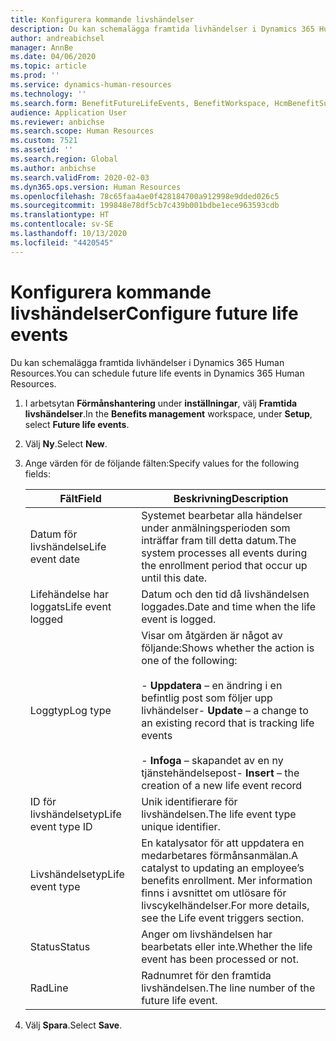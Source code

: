 ```yaml
---
title: Konfigurera kommande livshändelser
description: Du kan schemalägga framtida livhändelser i Dynamics 365 Human Resources.
author: andreabichsel
manager: AnnBe
ms.date: 04/06/2020
ms.topic: article
ms.prod: ''
ms.service: dynamics-human-resources
ms.technology: ''
ms.search.form: BenefitFutureLifeEvents, BenefitWorkspace, HcmBenefitSummaryPart
audience: Application User
ms.reviewer: anbichse
ms.search.scope: Human Resources
ms.custom: 7521
ms.assetid: ''
ms.search.region: Global
ms.author: anbichse
ms.search.validFrom: 2020-02-03
ms.dyn365.ops.version: Human Resources
ms.openlocfilehash: 78c65faa4ae0f428184700a912998e9dded026c5
ms.sourcegitcommit: 199848e78df5cb7c439b001bdbe1ece963593cdb
ms.translationtype: HT
ms.contentlocale: sv-SE
ms.lasthandoff: 10/13/2020
ms.locfileid: "4420545"
---
```

# <a name="configure-future-life-events"></a><span data-ttu-id="c1143-103">Konfigurera kommande livshändelser</span><span class="sxs-lookup"><span data-stu-id="c1143-103">Configure future life events</span></span>

<span data-ttu-id="c1143-104">Du kan schemalägga framtida livhändelser i Dynamics 365 Human Resources.</span><span class="sxs-lookup"><span data-stu-id="c1143-104">You can schedule future life events in Dynamics 365 Human Resources.</span></span>

1. <span data-ttu-id="c1143-105">I arbetsytan **Förmånshantering** under **inställningar**, välj **Framtida livshändelser**.</span><span class="sxs-lookup"><span data-stu-id="c1143-105">In the **Benefits management** workspace, under **Setup**, select **Future life events**.</span></span>

2. <span data-ttu-id="c1143-106">Välj **Ny**.</span><span class="sxs-lookup"><span data-stu-id="c1143-106">Select **New**.</span></span>

3. <span data-ttu-id="c1143-107">Ange värden för de följande fälten:</span><span class="sxs-lookup"><span data-stu-id="c1143-107">Specify values for the following fields:</span></span>

   | <span data-ttu-id="c1143-108">Fält</span><span class="sxs-lookup"><span data-stu-id="c1143-108">Field</span></span> | <span data-ttu-id="c1143-109">Beskrivning</span><span class="sxs-lookup"><span data-stu-id="c1143-109">Description</span></span> |
   | --- | --- |
   | <span data-ttu-id="c1143-110">Datum för livshändelse</span><span class="sxs-lookup"><span data-stu-id="c1143-110">Life event date</span></span> | <span data-ttu-id="c1143-111">Systemet bearbetar alla händelser under anmälningsperioden som inträffar fram till detta datum.</span><span class="sxs-lookup"><span data-stu-id="c1143-111">The system processes all events during the enrollment period that occur up until this date.</span></span> |
   | <span data-ttu-id="c1143-112">Lifehändelse har loggats</span><span class="sxs-lookup"><span data-stu-id="c1143-112">Life event logged</span></span> | <span data-ttu-id="c1143-113">Datum och den tid då livshändelsen loggades.</span><span class="sxs-lookup"><span data-stu-id="c1143-113">Date and time when the life event is logged.</span></span> |
   | <span data-ttu-id="c1143-114">Loggtyp</span><span class="sxs-lookup"><span data-stu-id="c1143-114">Log type</span></span> | <span data-ttu-id="c1143-115">Visar om åtgärden är något av följande:</span><span class="sxs-lookup"><span data-stu-id="c1143-115">Shows whether the action is one of the following:</span></span></br></br><span data-ttu-id="c1143-116">- **Uppdatera** – en ändring i en befintlig post som följer upp livhändelser</span><span class="sxs-lookup"><span data-stu-id="c1143-116">- **Update** – a change to an existing record that is tracking life events</span></span></br></br><span data-ttu-id="c1143-117">- **Infoga** – skapandet av en ny tjänstehändelsepost</span><span class="sxs-lookup"><span data-stu-id="c1143-117">- **Insert** – the creation of a new life event record</span></span> |
   | <span data-ttu-id="c1143-118">ID för livshändelsetyp</span><span class="sxs-lookup"><span data-stu-id="c1143-118">Life event type ID</span></span> | <span data-ttu-id="c1143-119">Unik identifierare för livshändelsen.</span><span class="sxs-lookup"><span data-stu-id="c1143-119">The life event type unique identifier.</span></span> |
   | <span data-ttu-id="c1143-120">Livshändelsetyp</span><span class="sxs-lookup"><span data-stu-id="c1143-120">Life event type</span></span> | <span data-ttu-id="c1143-121">En katalysator för att uppdatera en medarbetares förmånsanmälan.</span><span class="sxs-lookup"><span data-stu-id="c1143-121">A catalyst to updating an employee’s benefits enrollment.</span></span> <span data-ttu-id="c1143-122">Mer information finns i avsnittet om utlösare för livscykelhändelser.</span><span class="sxs-lookup"><span data-stu-id="c1143-122">For more details, see the Life event triggers section.</span></span> |
   | <span data-ttu-id="c1143-123">Status</span><span class="sxs-lookup"><span data-stu-id="c1143-123">Status</span></span> | <span data-ttu-id="c1143-124">Anger om livshändelsen har bearbetats eller inte.</span><span class="sxs-lookup"><span data-stu-id="c1143-124">Whether the life event has been processed or not.</span></span> |
   | <span data-ttu-id="c1143-125">Rad</span><span class="sxs-lookup"><span data-stu-id="c1143-125">Line</span></span> | <span data-ttu-id="c1143-126">Radnumret för den framtida livshändelsen.</span><span class="sxs-lookup"><span data-stu-id="c1143-126">The line number of the future life event.</span></span> |

4. <span data-ttu-id="c1143-127">Välj **Spara**.</span><span class="sxs-lookup"><span data-stu-id="c1143-127">Select **Save**.</span></span> 
